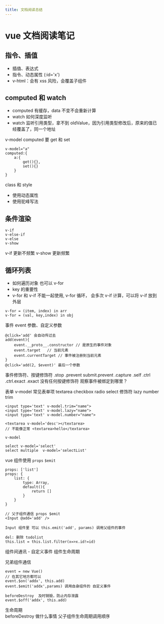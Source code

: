 ```yaml
---
title: 文档阅读总结
---
```


# vue 文档阅读笔记

## 指令、插值

-   插值、表达式
-   指令、动态属性 (:id='x')
-   v-html：会有 xss 风险，会覆盖子组件

## computed 和 watch

-   computed 有缓存，data 不变不会重新计算
-   watch 如何深度监听
-   watch 监听引用类型，拿不到 oldValue，因为引用类型修改后，原来的值已经覆盖了，同一个地址

v-model computed 要 get 和 set

```
v-model="a"
computed:{
    a:{
        get(){},
        set(){}
    }
}
```

class 和 style

-   使用动态属性
-   使用驼峰写法

## 条件渲染

```
v-if
v-else-if
v-else
v-show
```

v-if 更新不频繁
v-show 更新频繁

## 循环列表

-   如何遍历对象 也可以 v-for
-   key 的重要性
-   v-for 和 v-if 不能一起使用, v-for 循环， 会多次 v-if 计算，可以将 v-if 放到外层

```
v-for = (item, index) in arr
v-for = (val, key,index) in obj
```

事件
event 参数、自定义参数

```
@click='add' 会自动传过去
add(event){
    event.__proto__.constructor // 是原生的事件对象
    event.target   // 当前元素
    event.currentTarget // 事件被注册到当前元素
}
@click='add(2, $event)' 最后一个参数
```

事件修饰符、按键修饰符
.stop
.prevent
submit.prevent
.capture
.self
.ctrl
.ctrl.exact
.exact 没有任何按键修饰符
观察事件被绑定到哪里？

表单
v-model
常见表单项 textarea checkbox radio select
修饰符 lazy number trim

```
<input type='text' v-model.trim="name">
<input type='text' v-model.lazy="name">
<input type='text' v-model.number="name">

<textarea v-model='desc'></textarea>
// 不能像正常 <textarea>hello</textarea>

v-model

select v-model='select'
select multiple  v-model='selectList'
```

vue 组件使用
`props` `$emit`

```
props: ['list']
props: {
    list: {
        type: Array,
        default(){
            return []
        }
    }
}

// 父子组件通信 props $emit
<Input @add='add' />

Input 组件里 可以 this.emit('add', params) 调用父组件的事件

del: 删除 todolist
this.list = this.list.filter(x=>x.id!=id)
```

组件间通讯 - 自定义事件
组件生命周期

兄弟组件通信

```
event = new Vue()
// 在其它地方都可以
event.$on('addx', this.add)
event.$emit('addx',params) 调用自身组件的 自定义事件

beforeDestroy  及时销毁，防止内存泄露
event.$off('addx', this.add)
```

生命周期  
beforeDestroy 做什么事情
父子组件生命周期调用顺序
